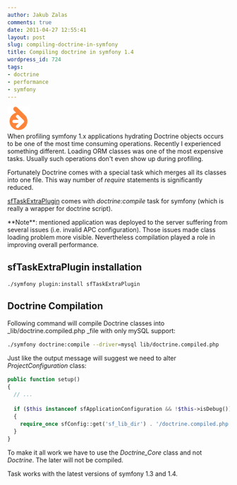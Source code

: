 ```yaml
---
author: Jakub Zalas
comments: true
date: 2011-04-27 12:55:41
layout: post
slug: compiling-doctrine-in-symfony
title: Compiling doctrine in symfony 1.4
wordpress_id: 724
tags:
- doctrine
- performance
- symfony
---
```


<div class="pull-left">
    <img src="/uploads/wp/2011/04/doctrine.png" title="Doctrine logo" alt="Doctrine logo" class="img-responsive" />
</div>
When profiling symfony 1.x applications hydrating Doctrine objects occurs to be one of the most time consuming operations. Recently I experienced something different. Loading ORM classes was one of the most expensive tasks. Usually such operations don't even show up during profiling.

Fortunately Doctrine comes with a special task which merges all its classes into one file. This way number of _require_ statements is significantly reduced.

[sfTaskExtraPlugin](http://www.symfony-project.org/plugins/sfTaskExtraPlugin) comes with _doctrine:compile_ task for symfony (which is really a wrapper for doctrine script).

<div class="alert alert-warning" markdown="1">
**Note**: mentioned application was deployed to the server suffering from several issues (i.e. invalid APC configuration). Those issues made class loading problem more visible. Nevertheless compilation played a role in improving overall performance.
</div>


## sfTaskExtraPlugin installation



    
```bash
./symfony plugin:install sfTaskExtraPlugin
```




## Doctrine Compilation


Following command will compile Doctrine classes into _lib/doctrine.compiled.php _file with only mySQL support:

    
```bash
./symfony doctrine:compile --driver=mysql lib/doctrine.compiled.php
```


Just like the output message will suggest we need to alter _ProjectConfiguration_ class:

    
```php
public function setup()
{
  // ...

  if ($this instanceof sfApplicationConfiguration && !$this->isDebug())
  {
    require_once sfConfig::get('sf_lib_dir') . '/doctrine.compiled.php';
  }
}
```


To make it all work we have to use the *Doctrine_Core* class and not *Doctrine*. The later will not be compiled.

Task works with the latest versions of symfony 1.3 and 1.4.
